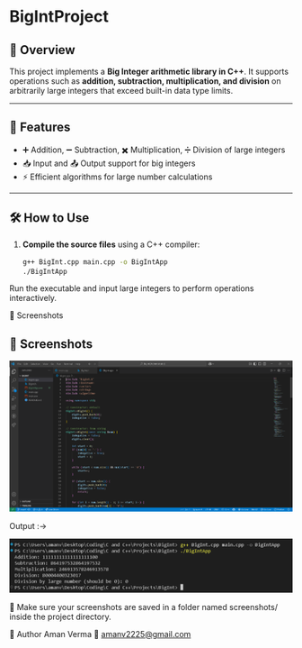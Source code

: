 # BigIntProject

## 📌 Overview
This project implements a **Big Integer arithmetic library in C++**. It supports operations such as **addition, subtraction, multiplication, and division** on arbitrarily large integers that exceed built-in data type limits.

---

## 🚀 Features

- ➕ Addition, ➖ Subtraction, ✖️ Multiplication, ➗ Division of large integers  
- 📥 Input and 📤 Output support for big integers  
- ⚡ Efficient algorithms for large number calculations  

---

## 🛠️ How to Use

1. **Compile the source files** using a C++ compiler:
   ```bash
   g++ BigInt.cpp main.cpp -o BigIntApp
   ./BigIntApp
   ```
Run the executable and input large integers to perform operations interactively.

📸 Screenshots
## 📸 Screenshots

![Input](Screenshot%202025-06-23%20190536.png)  

Output :->

![Output](Screenshot%202025-06-23%20190732.png)


📁 Make sure your screenshots are saved in a folder named screenshots/ inside the project directory.

👤 Author
Aman Verma
📧 amanv2225@gmail.com

